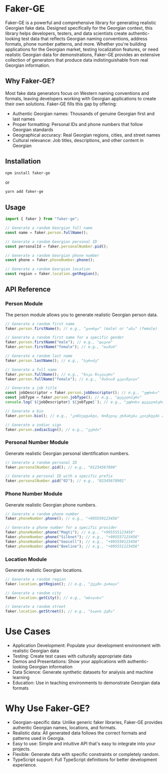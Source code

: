 # Faker-GE

Faker-GE is a powerful and comprehensive library for generating realistic Georgian fake data. Designed specifically for the Georgian context, this library helps developers, testers, and data scientists create authentic-looking test data that reflects Georgian naming conventions, address formats, phone number patterns, and more.
Whether you're building applications for the Georgian market, testing localization features, or need realistic Georgian data for demonstrations, Faker-GE provides an extensive collection of generators that produce data indistinguishable from real Georgian information.

## Why Faker-GE?

Most fake data generators focus on Western naming conventions and formats, leaving developers working with Georgian applications to create their own solutions. Faker-GE fills this gap by offering:

- Authentic Georgian names: Thousands of genuine Georgian first and last names
- Proper formatting: Personal IDs and phone numbers that follow Georgian standards
- Geographical accuracy: Real Georgian regions, cities, and street names
- Cultural relevance: Job titles, descriptions, and other content in Georgian

## Installation

```bash
npm install faker-ge
```

or

```bash
yarn add faker-ge
```

## Usage

```ts
import { faker } from "faker-ge";

// Generate a random Georgian full name
const name = faker.person.fullName();

// Generate a random Georgian personal ID
const personalId = faker.personalNumber.pid();

// Generate a random Georgian phone number
const phone = faker.phoneNumber.phone();

// Generate a random Georgian location
const region = faker.location.getRegion();
```

## API Reference

### Person Module

The person module allows you to generate realistic Georgian person data.

```ts
// Generate a random first name
faker.person.firstName(); // e.g., "გიორგი" (male) or "ანა" (female)

// Generate a random first name for a specific gender
faker.person.firstName("male"); // e.g., "დავით"
faker.person.firstName("female"); // e.g., "თამარ"

// Generate a random last name
faker.person.lastName(); // e.g., "ბერიძე"

// Generate a full name
faker.person.fullName(); // e.g., "ნიკა წიკლაური"
faker.person.fullName("female"); // e.g., "მარიამ გელაშვილი"

// Generate a job title
const jobDescriptor = faker.person.jobDescriptor(); // e.g., "უფროსი"
const jobType = faker.person.jobType(); // e.g., "დეველოპერი"
console.log(`${jobDescriptor} ${jobType}`); // e.g., "უფროსი დეველოპერი"

// Generate a bio
faker.person.bio(); // e.g., "კონსულტანტი, რომელიც ეხმარება კლიენტებს პროდუქტის არჩევაში."

// Generate a zodiac sign
faker.person.zodiacSign(); // e.g., "ვერძი"
```

### Personal Number Module

Generate realistic Georgian personal identification numbers.

```ts
// Generate a random personal ID
faker.personalNumber.pid(); // e.g., "01234567890"

// Generate a personal ID with a specific prefix
faker.personalNumber.pid("02"); // e.g., "02345678901"
```

### Phone Number Module

Generate realistic Georgian phone numbers.

```ts
// Generate a random phone number
faker.phoneNumber.phone(); // e.g., "+995559123456"

// Generate a phone number for a specific provider
faker.phoneNumber.phone("Magti"); // e.g., "+995555123456"
faker.phoneNumber.phone("Silknet"); // e.g., "+995557123456"
faker.phoneNumber.phone("Geocell"); // e.g., "+995559123456"
faker.phoneNumber.phone("Beeline"); // e.g., "+995551123456"
```

### Location Module

Generate realistic Georgian locations.

```ts
// Generate a random region
faker.location.getRegion(); // e.g., "ქვემო ქართლი"

// Generate a random city
faker.location.getCity(); // e.g., "თბილისი"

// Generate a random street
faker.location.getStreet(); // e.g., "ბაღის ქუჩა"
```

# Use Cases

- Application Development: Populate your development environment with realistic Georgian data
- Testing: Create test cases with culturally appropriate data
- Demos and Presentations: Show your applications with authentic-looking Georgian information
- Data Science: Generate synthetic datasets for analysis and machine learning
- Education: Use in teaching environments to demonstrate Georgian data formats

# Why Use Faker-GE?

- Georgian-specific data: Unlike generic faker libraries, Faker-GE provides authentic Georgian names, locations, and formats.
- Realistic data: All generated data follows the correct formats and patterns used in Georgia.
- Easy to use: Simple and intuitive API that's easy to integrate into your projects.
- Flexible: Generate data with specific constraints or completely random.
- TypeScript support: Full TypeScript definitions for better development experience.

